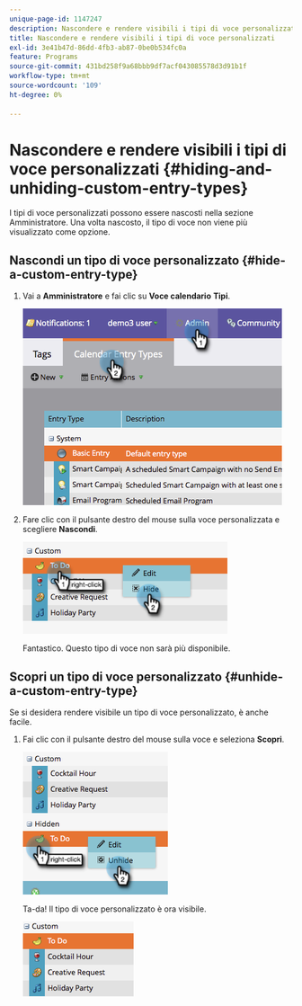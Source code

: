 ```yaml
---
unique-page-id: 1147247
description: Nascondere e rendere visibili i tipi di voce personalizzati - Documentazione di Marketo - Documentazione del prodotto
title: Nascondere e rendere visibili i tipi di voce personalizzati
exl-id: 3e41b47d-86dd-4fb3-ab87-0be0b534fc0a
feature: Programs
source-git-commit: 431bd258f9a68bbb9df7acf043085578d3d91b1f
workflow-type: tm+mt
source-wordcount: '109'
ht-degree: 0%

---
```


# Nascondere e rendere visibili i tipi di voce personalizzati {#hiding-and-unhiding-custom-entry-types}

I tipi di voce personalizzati possono essere nascosti nella sezione Amministratore. Una volta nascosto, il tipo di voce non viene più visualizzato come opzione.

## Nascondi un tipo di voce personalizzato {#hide-a-custom-entry-type}

1. Vai a **Amministratore** e fai clic su **Voce calendario** **Tipi**.

   ![](assets/image2014-9-24-10-3a11-3a49.png)

1. Fare clic con il pulsante destro del mouse sulla voce personalizzata e scegliere **Nascondi**.

   ![](assets/image2014-9-24-10-3a11-3a54.png)

   Fantastico. Questo tipo di voce non sarà più disponibile.

## Scopri un tipo di voce personalizzato {#unhide-a-custom-entry-type}

Se si desidera rendere visibile un tipo di voce personalizzato, è anche facile.

1. Fai clic con il pulsante destro del mouse sulla voce e seleziona **Scopri**.

   ![](assets/image2014-9-24-10-3a12-3a14.png)

   Ta-da! Il tipo di voce personalizzato è ora visibile.

   ![](assets/image2014-9-24-10-3a12-3a19.png)
